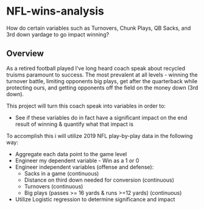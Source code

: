 # NFL-wins-analysis
How do certain variables such as Turnovers, Chunk Plays, QB Sacks, and 3rd down yardage to go impact winning?

## Overview
As a retired football played I’ve long heard coach speak about recycled truisms paramount to success. The most prevalent at all levels - winning the turnover battle, limiting opponents big plays, get after the quarterback while protecting ours, and getting opponents off the field on the money down (3rd down). 

This project will turn this coach speak into variables in order to:
- See if these variables do in fact have a significant impact on the end result of winning & quantify what that impact is


To accomplish this i will utilize 2019 NFL play-by-play data in the following way:
- Aggregate each data point to the game level
- Engineer my dependent variable - Win as a 1 or 0
- Engineer independent variables (offense and defense):
  - Sacks in a game (continuous)
  - Distance on third down needed for conversion (continuous)
  - Turnovers (continuous)
  - Big plays (passes >= 16 yards & runs >=12 yards) (continuous)
- Utilize Logistic regression to determine significance and impact
